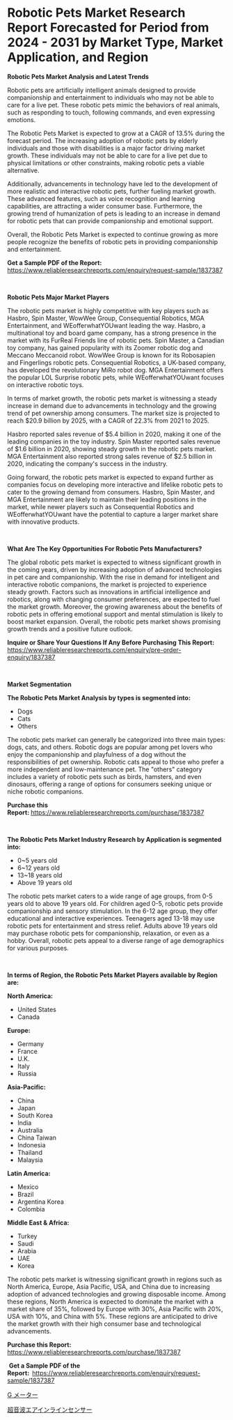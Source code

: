 <p><h1>Robotic Pets Market Research Report Forecasted for Period from 2024 -  2031 by Market Type, Market Application, and Region</h1></p><p><strong>Robotic Pets Market Analysis and Latest Trends</strong></p>
<p><p>Robotic pets are artificially intelligent animals designed to provide companionship and entertainment to individuals who may not be able to care for a live pet. These robotic pets mimic the behaviors of real animals, such as responding to touch, following commands, and even expressing emotions.</p><p>The Robotic Pets Market is expected to grow at a CAGR of 13.5% during the forecast period. The increasing adoption of robotic pets by elderly individuals and those with disabilities is a major factor driving market growth. These individuals may not be able to care for a live pet due to physical limitations or other constraints, making robotic pets a viable alternative.</p><p>Additionally, advancements in technology have led to the development of more realistic and interactive robotic pets, further fueling market growth. These advanced features, such as voice recognition and learning capabilities, are attracting a wider consumer base. Furthermore, the growing trend of humanization of pets is leading to an increase in demand for robotic pets that can provide companionship and emotional support.</p><p>Overall, the Robotic Pets Market is expected to continue growing as more people recognize the benefits of robotic pets in providing companionship and entertainment.</p></p>
<p><strong>Get a Sample PDF of the Report:&nbsp;</strong> <a href="https://www.reliableresearchreports.com/enquiry/request-sample/1837387">https://www.reliableresearchreports.com/enquiry/request-sample/1837387</a></p>
<p>&nbsp;</p>
<p><strong>Robotic Pets Major Market Players</strong></p>
<p><p>The robotic pets market is highly competitive with key players such as Hasbro, Spin Master, WowWee Group, Consequential Robotics, MGA Entertainment, and WEofferwhatYOUwant leading the way. Hasbro, a multinational toy and board game company, has a strong presence in the market with its FurReal Friends line of robotic pets. Spin Master, a Canadian toy company, has gained popularity with its Zoomer robotic dog and Meccano Meccanoid robot. WowWee Group is known for its Robosapien and Fingerlings robotic pets. Consequential Robotics, a UK-based company, has developed the revolutionary MiRo robot dog. MGA Entertainment offers the popular LOL Surprise robotic pets, while WEofferwhatYOUwant focuses on interactive robotic toys.</p><p>In terms of market growth, the robotic pets market is witnessing a steady increase in demand due to advancements in technology and the growing trend of pet ownership among consumers. The market size is projected to reach $20.9 billion by 2025, with a CAGR of 22.3% from 2021 to 2025.</p><p>Hasbro reported sales revenue of $5.4 billion in 2020, making it one of the leading companies in the toy industry. Spin Master reported sales revenue of $1.6 billion in 2020, showing steady growth in the robotic pets market. MGA Entertainment also reported strong sales revenue of $2.5 billion in 2020, indicating the company's success in the industry.</p><p>Going forward, the robotic pets market is expected to expand further as companies focus on developing more interactive and lifelike robotic pets to cater to the growing demand from consumers. Hasbro, Spin Master, and MGA Entertainment are likely to maintain their leading positions in the market, while newer players such as Consequential Robotics and WEofferwhatYOUwant have the potential to capture a larger market share with innovative products.</p></p>
<p>&nbsp;</p>
<p><strong>What Are The Key Opportunities For Robotic Pets Manufacturers?</strong></p>
<p><p>The global robotic pets market is expected to witness significant growth in the coming years, driven by increasing adoption of advanced technologies in pet care and companionship. With the rise in demand for intelligent and interactive robotic companions, the market is projected to experience steady growth. Factors such as innovations in artificial intelligence and robotics, along with changing consumer preferences, are expected to fuel the market growth. Moreover, the growing awareness about the benefits of robotic pets in offering emotional support and mental stimulation is likely to boost market expansion. Overall, the robotic pets market shows promising growth trends and a positive future outlook.</p></p>
<p><strong>Inquire or Share Your Questions If Any Before Purchasing This Report:</strong> <a href="https://www.reliableresearchreports.com/enquiry/pre-order-enquiry/1837387">https://www.reliableresearchreports.com/enquiry/pre-order-enquiry/1837387</a></p>
<p>&nbsp;</p>
<p><strong>Market Segmentation</strong></p>
<p><strong>The Robotic Pets Market Analysis by types is segmented into:</strong></p>
<p><ul><li>Dogs</li><li>Cats</li><li>Others</li></ul></p>
<p><p>The robotic pets market can generally be categorized into three main types: dogs, cats, and others. Robotic dogs are popular among pet lovers who enjoy the companionship and playfulness of a dog without the responsibilities of pet ownership. Robotic cats appeal to those who prefer a more independent and low-maintenance pet. The "others" category includes a variety of robotic pets such as birds, hamsters, and even dinosaurs, offering a range of options for consumers seeking unique or niche robotic companions.</p></p>
<p><strong>Purchase this Report:&nbsp;</strong><a href="https://www.reliableresearchreports.com/purchase/1837387">https://www.reliableresearchreports.com/purchase/1837387</a></p>
<p>&nbsp;</p>
<p><strong>The Robotic Pets Market Industry Research by Application is segmented into:</strong></p>
<p><ul><li>0~5 years old</li><li>6~12 years old</li><li>13~18 years old</li><li>Above 19 years old</li></ul></p>
<p><p>The robotic pets market caters to a wide range of age groups, from 0-5 years old to above 19 years old. For children aged 0-5, robotic pets provide companionship and sensory stimulation. In the 6-12 age group, they offer educational and interactive experiences. Teenagers aged 13-18 may use robotic pets for entertainment and stress relief. Adults above 19 years old may purchase robotic pets for companionship, relaxation, or even as a hobby. Overall, robotic pets appeal to a diverse range of age demographics for various purposes.</p></p>
<p>&nbsp;</p>
<p><strong>In terms of Region, the Robotic Pets Market Players available by Region are:</strong></p>
<p>
    <p> <strong> North America: </strong>
        <ul>
            <li>United States</li>
            <li>Canada</li>
        </ul>
        </p> 
    <p> <strong> Europe: </strong>
        <ul>
            <li>Germany</li>
            <li>France</li>
            <li>U.K.</li>
            <li>Italy</li>
            <li>Russia</li>
        </ul>
        </p> 
    <p> <strong> Asia-Pacific: </strong>
        <ul>
            <li>China</li>
            <li>Japan</li>
            <li>South Korea</li>
            <li>India</li>
            <li>Australia</li>
            <li>China Taiwan</li>
            <li>Indonesia</li>
            <li>Thailand</li>
            <li>Malaysia</li>
        </ul>
        </p> 
    <p> <strong> Latin America: </strong>
        <ul>
            <li>Mexico</li>
            <li>Brazil</li>
            <li>Argentina Korea</li>
            <li>Colombia</li>
        </ul>
        </p> 
    <p> <strong> Middle East & Africa: </strong>
        <ul>
            <li>Turkey</li>
            <li>Saudi</li>
            <li>Arabia</li>
            <li>UAE</li>
            <li>Korea</li>
        </ul>
    </p>
    </p>
<p><p>The robotic pets market is witnessing significant growth in regions such as North America, Europe, Asia Pacific, USA, and China due to increasing adoption of advanced technologies and growing disposable income. Among these regions, North America is expected to dominate the market with a market share of 35%, followed by Europe with 30%, Asia Pacific with 20%, USA with 10%, and China with 5%. These regions are anticipated to drive the market growth with their high consumer base and technological advancements.</p></p>
<p><strong>Purchase this Report: </strong><a href="https://www.reliableresearchreports.com/purchase/1837387">https://www.reliableresearchreports.com/purchase/1837387</a></p>
<p>&nbsp;<strong>Get a Sample PDF of the Report:&nbsp;&nbsp;</strong><a href="https://www.reliableresearchreports.com/enquiry/request-sample/1837387">https://www.reliableresearchreports.com/enquiry/request-sample/1837387</a></p>
<p><strong></strong></p>
<p><p><a href="https://github.com/KaydenJohns1964/Market-Research-Report-List-1/blob/main/40676925969.md">G メーター</a></p><p><a href="https://github.com/marbadji/Market-Research-Report-List-1/blob/main/77866365968.md">超音波エアインラインセンサー</a></p></p>